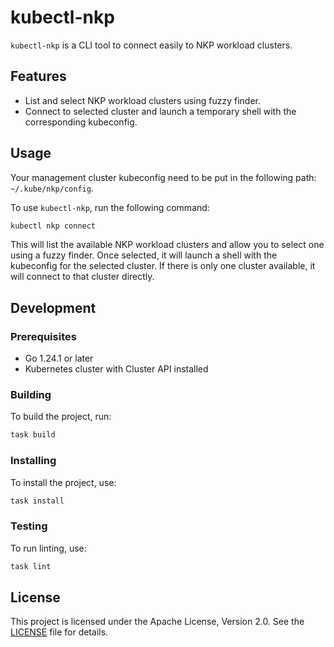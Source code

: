 # kubectl-nkp

`kubectl-nkp` is a CLI tool to connect easily to NKP workload clusters.

## Features

- List and select NKP workload clusters using fuzzy finder.
- Connect to selected cluster and launch a temporary shell with the corresponding kubeconfig.

## Usage

Your management cluster kubeconfig need to be put in the following path: `~/.kube/nkp/config`.

To use `kubectl-nkp`, run the following command:

```sh
kubectl nkp connect
```

This will list the available NKP workload clusters and allow you to select one using a fuzzy finder. Once selected, it will launch a shell with the kubeconfig for the selected cluster. If there is only one cluster available, it will connect to that cluster directly.

## Development

### Prerequisites

- Go 1.24.1 or later
- Kubernetes cluster with Cluster API installed

### Building

To build the project, run:

```sh
task build 
```

### Installing

To install the project, use:

```sh
task install
```

### Testing

To run linting, use:

```sh
task lint
```

## License

This project is licensed under the Apache License, Version 2.0. See the [LICENSE](LICENSE) file for details.